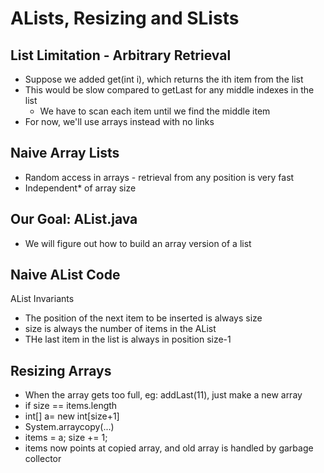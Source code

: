 # ALists, Resizing and SLists
## List Limitation - Arbitrary Retrieval
- Suppose we added get(int i), which returns the ith item from the list
- This would be slow compared to getLast for any middle indexes in the list
  - We have to scan each item until we find the middle item
- For now, we'll use arrays instead with no links

## Naive Array Lists
- Random access in arrays - retrieval from any position is very fast
- Independent* of array size

## Our Goal: AList.java
- We will figure out how to build an array version of a list

## Naive AList Code
AList Invariants
- The position of the next item to be inserted is always size
- size is always the number of items in the AList
- THe last item in the list is always in position size-1

## Resizing Arrays
- When the array gets too full, eg: addLast(11), just make a new array
- if size == items.length
- int[] a= new int[size+1]
- System.arraycopy(...)
- items = a; size += 1;
- items now points at copied array, and old array is handled by garbage collector